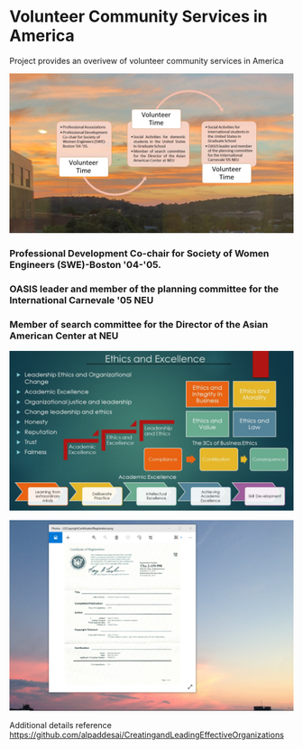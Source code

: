 # Volunteer Community Services in America

Project provides an overivew of volunteer community services in America

![image](VolunteerandCommunityService.jpg)

### Professional Development Co-chair for Society of Women Engineers (SWE)-Boston '04-'05.

### OASIS leader and member of the planning committee for the International Carnevale '05 NEU

### Member of search committee for the Director of the Asian American Center at NEU

![image](Ethics.jpg)

![image](USCopyrightCertificate.png)

Additional details reference https://github.com/alpaddesai/CreatingandLeadingEffectiveOrganizations
